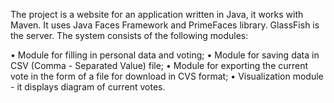The project is a website for an application written in Java, it works with Maven. 
It uses Java Faces Framework and PrimeFaces library. GlassFish is the server.
The system consists of the following modules:

• Module for filling in personal data and voting;
• Module for saving data in CSV (Comma - Separated Value) file;
• Module for exporting the current vote in the form of a file for download in CVS format;
• Visualization module -  it displays diagram of current votes.
